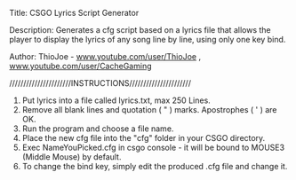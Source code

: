 Title:  CSGO Lyrics Script Generator

Description:  Generates a cfg script based on a lyrics file that allows the player to display the lyrics of any song line by line, using only one key bind.
			 	
Author:  ThioJoe - www.youtube.com/user/ThioJoe , www.youtube.com/user/CacheGaming


//////////////////////INSTRUCTIONS//////////////////////

1. Put lyrics into a file called lyrics.txt, max 250 Lines.
2. Remove all blank lines and quotation ( " ) marks.  Apostrophes ( ' ) are OK.
3. Run the program and choose a file name.
4. Place the new cfg file into the "cfg" folder in your CSGO directory.
5. Exec NameYouPicked.cfg in csgo console - it will be bound to MOUSE3 (Middle Mouse) by default.
6. To change the bind key, simply edit the produced .cfg file and change it.
